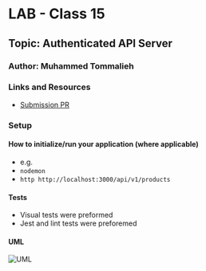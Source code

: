 # LAB - Class 15

## Topic: Authenticated API Server

### Author: Muhammed Tommalieh

### Links and Resources

- [Submission PR](https://github.com/401-advanced-javascript-tommalieh/api-server/pull/4)

### Setup

#### How to initialize/run your application (where applicable)

- e.g.
- `nodemon`
- `http http://localhost:3000/api/v1/products`


#### Tests

- Visual tests were preformed
- Jest and lint tests were preforemed

#### UML

![UML](./assets/UML.png)
